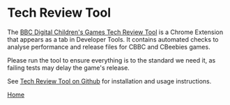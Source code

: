 # Tech Review Tool

The [BBC Digital Children's Games Tech Review Tool][tech review tool web store] 
is a Chrome Extension that appears as a tab in Developer Tools. It 
contains automated checks to analyse performance and release files for CBBC 
and CBeebies games.
  
Please run the tool to ensure everything is to the standard we need it, as 
failing tests may delay the game's release.

See [Tech Review Tool on Github][tech review tool github] for installation 
and usage instructions.

[Home](../README.md)

[tech review tool github]: https://github.com/bbc/childrens-game-tech-review-tool 
[tech review tool web store]: https://chrome.google.com/webstore/detail/bbc-digital-childrens-gam/obhojgkahkhapohjnijhehgfkpceogcb